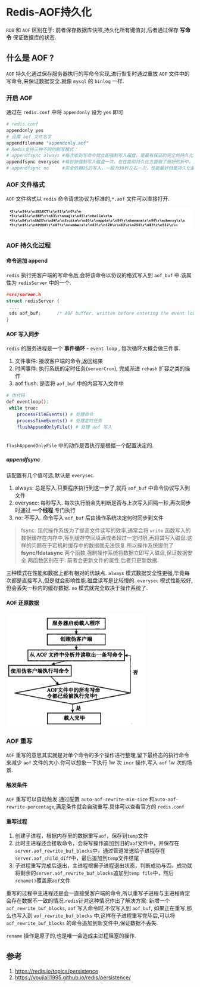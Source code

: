 # Redis-AOF持久化


`RDB` 和 `AOF` 区别在于: 前者保存数据库快照,持久化所有键值对,后者通过保存 **写命令** 保证数据库的状态.

<!--more-->

## 什么是 AOF ?

`AOF` 持久化通过保存服务器执行的写命令实现,进行恢复时通过重放 `AOF` 文件中的写命令,来保证数据安全.就像 `mysql` 的 `binlog` 一样.

### 开启 AOF

通过在 `redis.conf` 中将 `appendonly` 设为 `yes` 即可

```bash
# redis.conf
appendonly yes
# 设置 aof 文件名字
appendfilename "appendonly.aof"
# Redis支持三种不同的刷写模式：
# appendfsync always #每次收到写命令就立即强制写入磁盘，是最有保证的完全的持久化，但速度也是最慢的，一般不推荐使用。
appendfsync everysec #每秒钟强制写入磁盘一次，在性能和持久化方面做了很好的折中，是受推荐的方式。
# appendfsync no     #完全依赖OS的写入，一般为30秒左右一次，性能最好但是持久化最没有保证，不被推荐。
```

### AOF 文件格式

`AOF` 文件格式以 `redis` 命令请求协议为标准的,`*.aof` 文件可以直接打开.

![redis设计与实现-aof格式](https://raw.githubusercontent.com/xiaoheiAh/imgs/master/20191112184639.png)

### AOF 持久化过程

#### 命令追加 append

`redis` 执行完客户端的写命令后,会将该命令以协议的格式写入到 `aof_buf` 中.该属性为 `redisServer` 中的一个.

```c
#src/server.h
struct redisServer {
 ....
 sds aof_buf;      /* AOF buffer, written before entering the event loop */
}
```

#### AOF 写入同步

`redis` 的服务进程是一个 **事件循环** - `event loop` , 每次循环大概会做三件事.

1. 文件事件: 接收客户端的命令,返回结果
2. 时间事件: 执行系统的定时任务(`serverCron`), 完成渐进 `rehash` 扩容之类的操作
3. aof flush: 是否将 `aof_buf` 中的内容写入文件中

```bash
# 伪代码
def eventloop():
 while true:
 	processFileEvents() # 处理命令
 	processTimeEvents() # 处理定时任务
 	flushAppendOnlyFile() # 处理 aof 写入
 	
```

`flushAppendOnlyFile` 中的动作是否执行是根据一个配置决定的.

#####  appendfsync

该配置有几个值可选,默认是 `everysec`.

1. always: 总是写入.只要程序执行到这一步了,就将 `aof_buf` 中命令协议写入到文件
2. everysec: 每秒写入. 每次执行前会先判断是否与上次写入间隔一秒,再次同步时通过 **一个线程** 专门执行
3. no: 不写入. 命令写入 `aof_buf` 后由操作系统决定何时同步到文件

> fsync: 现代操作系统为了提高文件读写的效率,通常会将 `write` 函数写入的数据缓存在内存中,等到缓存空间填满或者超过一定时限,再将其写入磁盘.这样的问题在于宕机时缓存中的数据就无法恢复.所以操作系统提供了 **fsync/fdatasync** 两个函数,强制操作系统将数据立即写入磁盘,保证数据安全.两函数区别在于: 前者会更新文件的属性,后者只更新数据.

三种模式在性能和数据上都有相对的优缺点. `always` 模式数据安全性更强,毕竟每次都是直接写入,但是就会影响性能.磁盘读写是比较慢的. `everysec` 模式性能较好,但会丢失一秒内的缓存数据. `no` 模式就完全取决于操作系统了.

#### AOF 还原数据

![redis设计与实现-aof还原数据](https://raw.githubusercontent.com/xiaoheiAh/imgs/master/20191113182005.png)

### AOF 重写

`AOF` 重写的意思其实就是对单个命令的多个操作进行整理,留下最终态的执行命令来减少 `aof` 文件的大小.你可以想象一下执行 1w 次 `incr` 操作,写入 `aof` 1w 次的场景.

#### 触发条件

`AOF` 重写可以自动触发.通过配置 `auto-aof-rewrite-min-size` 和`auto-aof-rewrite-percentage`,满足条件就会自动重写.具体可以查看官方的 `redis.conf`

#### 重写过程

1. 创建子进程，根据内存里的数据重写`aof`，保存到`temp`文件
2. 此时主进程还会接收命令，会将写操作追加到旧的`aof`文件中，并保存在`server.aof_rewrite_buf_blocks`中，通过管道发送给子进程存在`server.aof_child_diff`中，最后追加到`temp`文件结尾
3. 子进程重写完成后退出，主进程根据子进程退出状态，判断成功与否。成功就将剩余的`server.aof_rewrite_buf_blocks`追加到`temp file`中，然后`rename()`覆盖原`aof`文件

重写的过程中主进程还是会一直接受客户端的命令,所以重写子进程与主进程肯定会存在数据不一致的情况.`redis`针对这种情况作出了解决方案: 新增一个 `aof_rewrite_buf_blocks`, `aof` 写入命令时,不仅写入到 `aof_buf`, 如果正在重写,那么也写入到 `aof_rewrite_buf_blocks` 中,这样在子进程重写完毕后,可以将 `aof_rewrite_buf_blocks` 的命令追加到新文件中,保证数据不丢失.

`rename` 操作是原子的,也是唯一会造成主进程阻塞的操作.



## 参考

1. https://redis.io/topics/persistence
2. https://youjiali1995.github.io/redis/persistence/

